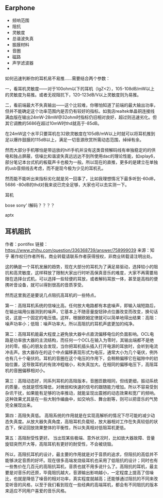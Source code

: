 ## Earphone

+ 频响范围
+ 阻抗
+ 灵敏度
+ 总谐波失真
+ 振膜材料
+ 音圈
+ 磁路
+ 声学滤波器
+ 


如何迅速判断你的耳机易不易推……需要结合两个参数：

一，看耳机灵敏度——对于100ohm以下的耳机（lgZ<2），105-108dB/mW以上的灵敏度为易推。或者无视阻抗下，120-123dB/V以上灵敏度则为易推。

二，看前端最大不失真输出——这个比较难，你哪怕知道了前端的最大输出功率，但并不能确定这个功率范围内是否仍有较好的指标。如我店realtek单晶铜连接线满血版在输出24mW-28mW@32ohm时指标仍旧相对良好，超过则迅速劣化。但其它调教的5686在超过10mW时thd就高于-85dB。

在24mW这个水平只要耳机在32欧灵敏度在105dB/mW以上时就可以将耳机推到足以爆炸鼓膜的115dB以上，满足一切音源欣赏所需动态范围，绰绰有余。

然而大部分手机哪怕是带运放的hifi手机并没有这类音频解码线有单独稳定的的供电和独占屏蔽，信噪比和谐波失真远远达不到所使用dac的理论性能，如xplay6，部分笔记本台式机的板载声卡也极为一般。所以现在的直推，更多的是建立在单独的usb音频线去考虑，而不是现今极为少见的耳机孔。

然而能不能听出来指标劣化就是另一回事了，比如我理想情况下最多听到-60dB，5686 -80dB的thd对我来说已完全足够，大家也可以去实测一下。





耳机

bose
sony'
l解码？？？？

aptx


## 耳机阻抗





作者：pontifex
 链接：https://www.zhihu.com/question/336368739/answer/758999039
 来源：知乎
 著作权归作者所有。商业转载请联系作者获得授权，非商业转载请注明出处。

这的确是一个耳机发展的趋势，现在大部分的耳机为了满足易驱动，选择较小的阻抗和高灵敏度，这样释放了限制大家出行时听高保真音乐的难度，大家不再需要局限在选择台式机，可以选择一些轻便的耳放，或者解码耳放一体，甚至是高档的便携听音设备，就可以得到很高的音质享受。

然而这里我还是要说几点阻抗高耳机的一些特点。

第一：高阻耳机系统的信噪比高。任何放大电路都有本底噪声，即输入端短路后，在输出端用仪器测到的噪声，它基本上不随音量旋钮钟点位置改变而改变，换句话说，这是一个固定的电压值。这样，根据欧姆定律就可以简单地得出结果：高阻：噪声功率小；低阻：噪声功率大。所以高阻抗的耳机声底更加的纯净。 

第二：高阻耳机能最大程度上避免放大器中点直流偏移电位的负面影响。OCL电路是功率放大器的主流结构，而任何一个OCL在输入为零时，其输出端都不是绝对的零。细心的朋友会发现，当你把耳机插头插入打开电源的耳放时，会听到电流冲击声。放大器存在的这个中点偏移表现形式为电压，通常大小为几个毫伏，例外也有几十个毫伏的。耳机的音圈在这个电压的作用下，会稍稍偏移它在磁隙中的初始位置，这导致耳机的有效冲程缩小，和失真加大。在相同的偏移电压下，高阻耳机的音圈偏移相对小。 

第三：高阻动态好，同系列耳机的高阻版本，音圈匝数相同，但线更细，振动系统的质量，也就是惯性降低，对微弱和快速的信号的跟随能力增加。所以不容易受到杂讯干扰，如果能有足够的功率推动，就能呈现出震撼的动态效果和宽广的频响。这种效果尤其是在一些大制作编曲中，如交响乐、舞台剧等，则可以把音乐的气势完全展现出来。 

第四：高阻失真低。 高阻系统的作用就是在实现高解析的情况下尽可能的减少动态失真度。从放大器失真角度，高阻耳机负载轻，放大器相对工作在失真较低的状态下，保证回放效果整体的平衡性，所以失真相对低阻耳机更低。 

第五：高阻耐受性更好。 当出现某些极端、意外状况时，比如放大器故障、音量旋钮突然开大等，高阻耳机有更好的耐受性，不会被烧毁。 

所以，高阻抗耳机的设计，最主要的作用就是对于音质的追求，但阻抗的高低并不能够决定音质的好坏。现在很多高端发烧级耳机也采用了低阻抗的设计；同时也有一些售价在几百元的高阻抗耳机，音质也就不用多说什么了。高阻抗的耳机，最主要是对音乐的还原，毕竟阻抗越大，音源输出影响越小，一定程度上提高了信噪比，也就是降低了噪音的相对功率，真实程度就越高；还能够通过阻抗的不同来改变听音的风格，以至于我们看到现在一些经典的高端耳机，都会有不同阻抗的版本来适应不同用户喜爱的音乐风格。



